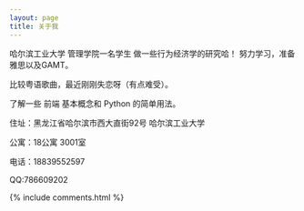 ```yaml
---
layout: page
title: 关于我 
---
```

<p>
哈尔滨工业大学 管理学院一名学生 做一些行为经济学的研究哈！ 努力学习，准备雅思以及GAMT。
</p>
<p>
比较粤语歌曲，最近刚刚失恋呀（有点难受）。
</p>
<p>
了解一些 前端 基本概念和 Python 的简单用法。
</p>
<p>
住址：黑龙江省哈尔滨市西大直街92号 哈尔滨工业大学</p>
<p>
公寓：18公寓 3001室</p>
<p>
电话：18839552597
</p>
<p>
QQ:786609202
</p>
{% include comments.html %}


